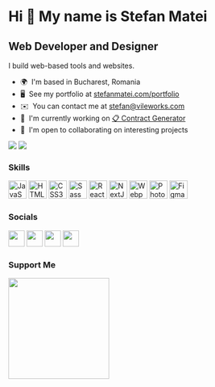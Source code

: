 Hi 👋 My name is Stefan Matei
=============================

Web Developer and Designer
--------------------------

I build web-based tools and websites.

*   🌍  I'm based in Bucharest, Romania
*   🖥️  See my portfolio at [stefanmatei.com/portfolio](http://stefanmatei.com/portfolio)
*   ✉️  You can contact me at [stefan@vileworks.com](mailto:stefan@vileworks.com)
*   🚀  I'm currently working on [📋 Contract Generator](http://stefanmatei.com/contract-generator/)
*   🤝  I'm open to collaborating on interesting projects

<a href="https://www.github.com/nonsalant" target="_blank" rel="noreferrer"><img src="https://img.shields.io/github/followers/nonsalant?logo=github&style=for-the-badge&color=0891b2&labelColor=1c1917" /></a> 
<a href="https://www.twitter.com/nonsalant" target="_blank" rel="noreferrer"><img src="https://img.shields.io/twitter/follow/nonsalant?logo=twitter&style=for-the-badge&color=0891b2&labelColor=1c1917"/></a>
                
### Skills 

<p align="left">
<a href="https://developer.mozilla.org/en-US/docs/Web/JavaScript" target="_blank" rel="noreferrer"><img src="https://raw.githubusercontent.com/danielcranney/readme-generator/main/public/icons/skills/javascript-colored.svg" width="36" height="36" alt="JavaScript" /></a>
<a href="https://developer.mozilla.org/en-US/docs/Glossary/HTML5" target="_blank" rel="noreferrer"><img src="https://raw.githubusercontent.com/danielcranney/readme-generator/main/public/icons/skills/html5-colored.svg" width="36" height="36" alt="HTML5" /></a>
<a href="https://www.w3.org/TR/CSS/#css" target="_blank" rel="noreferrer"><img src="https://raw.githubusercontent.com/danielcranney/readme-generator/main/public/icons/skills/css3-colored.svg" width="36" height="36" alt="CSS3" /></a>
<a href="https://sass-lang.com/" target="_blank" rel="noreferrer"><img src="https://raw.githubusercontent.com/danielcranney/readme-generator/main/public/icons/skills/sass-colored.svg" width="36" height="36" alt="Sass" /></a>
<a href="https://reactjs.org/" target="_blank" rel="noreferrer"><img src="https://raw.githubusercontent.com/danielcranney/readme-generator/main/public/icons/skills/react-colored.svg" width="36" height="36" alt="React" /></a>
<a href="https://nextjs.org/docs" target="_blank" rel="noreferrer"><img src="https://raw.githubusercontent.com/danielcranney/readme-generator/main/public/icons/skills/nextjs-colored.svg" width="36" height="36" alt="NextJs" /></a>
<a href="https://webpack.js.org/" target="_blank" rel="noreferrer"><img src="https://raw.githubusercontent.com/danielcranney/readme-generator/main/public/icons/skills/webpack-colored.svg" width="36" height="36" alt="Webpack" /></a>
<a href="https://www.adobe.com/uk/products/photoshop.html" target="_blank" rel="noreferrer"><img src="https://raw.githubusercontent.com/danielcranney/readme-generator/main/public/icons/skills/photoshop-colored.svg" width="36" height="36" alt="Photoshop" /></a>
<a href="https://www.figma.com/" target="_blank" rel="noreferrer"><img src="https://raw.githubusercontent.com/danielcranney/readme-generator/main/public/icons/skills/figma-colored.svg" width="36" height="36" alt="Figma" /></a>
</p>
                    
### Socials

<p align="left"> <a href="https://www.codepen.io/nonsalant" target="_blank" rel="noreferrer"><img src="https://raw.githubusercontent.com/danielcranney/readme-generator/main/public/icons/socials/codepen.svg" width="32" height="32" /></a> <a href="https://www.github.com/nonsalant" target="_blank" rel="noreferrer"><img src="https://raw.githubusercontent.com/danielcranney/readme-generator/main/public/icons/socials/github.svg" width="32" height="32" /></a> <a href="https://www.linkedin.com/in/stefanmatei" target="_blank" rel="noreferrer"><img src="https://raw.githubusercontent.com/danielcranney/readme-generator/main/public/icons/socials/linkedin.svg" width="32" height="32" /></a> <a href="https://www.twitter.com/nonsalant" target="_blank" rel="noreferrer"><img src="https://raw.githubusercontent.com/danielcranney/readme-generator/main/public/icons/socials/twitter.svg" width="32" height="32" /></a></p>

<!--
### Badges

<b>My GitHub Stats</b>

<a href="http://www.github.com/nonsalant"><img src="https://github-readme-stats.vercel.app/api?username=nonsalant&show_icons=true&hide=issues,contribs&count_private=true&title_color=0891b2&text_color=ffffff&icon_color=0891b2&bg_color=1c1917&hide_border=true&show_icons=true" alt="nonsalant's GitHub stats" /></a>

<b>Top Repositories</b>

<div width="100%" align="center"><a href="https://github.com/nonsalant/contract" align="left"><img align="left" width="45%" src="https://github-readme-stats.vercel.app/api/pin/?username=nonsalant&repo=contract&title_color=0891b2&text_color=ffffff&icon_color=0891b2&bg_color=1c1917&hide_border=true&locale=en" /></a></div><br /><br /><br /><br /><br /><br /><br /><br /><br />
-->

### Support Me

<a href="https://www.buymeacoffee.com/nonsalant"><img src="https://cdn.buymeacoffee.com/buttons/v2/default-yellow.png" width="200" /></a>
